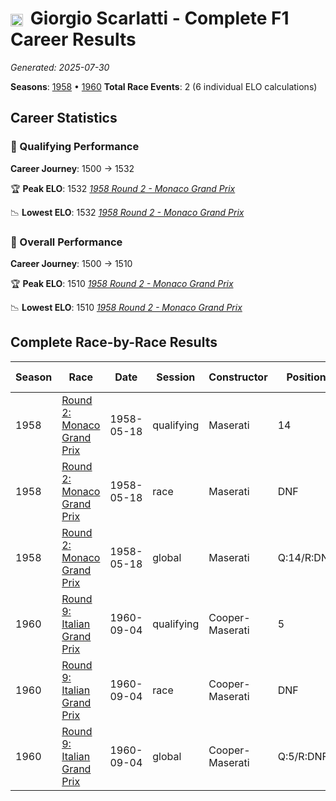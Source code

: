 # <img src="https://upload.wikimedia.org/wikipedia/commons/0/03/Flag_of_Italy.svg" alt="Italy" width="20" height="auto" style="vertical-align: middle; margin-right: 5px;" onerror="this.outerHTML='🇮🇹'; this.style.marginRight='5px';"/> Giorgio Scarlatti - Complete F1 Career Results

*Generated: 2025-07-30*

**Seasons**: [1958](../seasons/1958-season-report) • [1960](../seasons/1960-season-report)
**Total Race Events**: 2 (6 individual ELO calculations)

## Career Statistics

### 🏁 Qualifying Performance
**Career Journey**: 1500 → 1532

🏆 **Peak ELO**: 1532
   *[1958 Round 2 - Monaco Grand Prix](../seasons/1958-season-report#round-2-monaco-grand-prix)*

📉 **Lowest ELO**: 1532
   *[1958 Round 2 - Monaco Grand Prix](../seasons/1958-season-report#round-2-monaco-grand-prix)*

### 🌟 Overall Performance
**Career Journey**: 1500 → 1510

🏆 **Peak ELO**: 1510
   *[1958 Round 2 - Monaco Grand Prix](../seasons/1958-season-report#round-2-monaco-grand-prix)*

📉 **Lowest ELO**: 1510
   *[1958 Round 2 - Monaco Grand Prix](../seasons/1958-season-report#round-2-monaco-grand-prix)*


## Complete Race-by-Race Results

| Season | Race | Date | Session | Constructor | Position | Starting ELO | ELO Change | Final ELO | Teammate |
|--------|------|------|---------|-------------|----------|--------------|------------|-----------|----------|
| 1958 | [Round 2: Monaco Grand Prix](../seasons/1958-season-report#round-2-monaco-grand-prix) | 1958-05-18 | qualifying | Maserati | 14 | 1500 | +32 | 1532 | Jo Bonnier |
| 1958 | [Round 2: Monaco Grand Prix](../seasons/1958-season-report#round-2-monaco-grand-prix) | 1958-05-18 | race | Maserati | DNF | 1500 | N/A | 1500 | Jo Bonnier |
| 1958 | [Round 2: Monaco Grand Prix](../seasons/1958-season-report#round-2-monaco-grand-prix) | 1958-05-18 | global | Maserati | Q:14/R:DNF | 1500 | +10 | 1510 | Jo Bonnier |
| 1960 | [Round 9: Italian Grand Prix](../seasons/1960-season-report#round-9-italian-grand-prix) | 1960-09-04 | qualifying | Cooper-Maserati | 5 | 1500 | +32 | 1532 | <img src="https://upload.wikimedia.org/wikipedia/commons/0/03/Flag_of_Italy.svg" alt="Italy" width="20" height="auto" style="vertical-align: middle; margin-right: 5px;" onerror="this.outerHTML='🇮🇹'; this.style.marginRight='5px';"/> Alfonso Thiele |
| 1960 | [Round 9: Italian Grand Prix](../seasons/1960-season-report#round-9-italian-grand-prix) | 1960-09-04 | race | Cooper-Maserati | DNF | 1500 | N/A | 1500 | <img src="https://upload.wikimedia.org/wikipedia/commons/0/03/Flag_of_Italy.svg" alt="Italy" width="20" height="auto" style="vertical-align: middle; margin-right: 5px;" onerror="this.outerHTML='🇮🇹'; this.style.marginRight='5px';"/> Alfonso Thiele |
| 1960 | [Round 9: Italian Grand Prix](../seasons/1960-season-report#round-9-italian-grand-prix) | 1960-09-04 | global | Cooper-Maserati | Q:5/R:DNF | 1500 | +10 | 1510 | <img src="https://upload.wikimedia.org/wikipedia/commons/0/03/Flag_of_Italy.svg" alt="Italy" width="20" height="auto" style="vertical-align: middle; margin-right: 5px;" onerror="this.outerHTML='🇮🇹'; this.style.marginRight='5px';"/> Alfonso Thiele |

